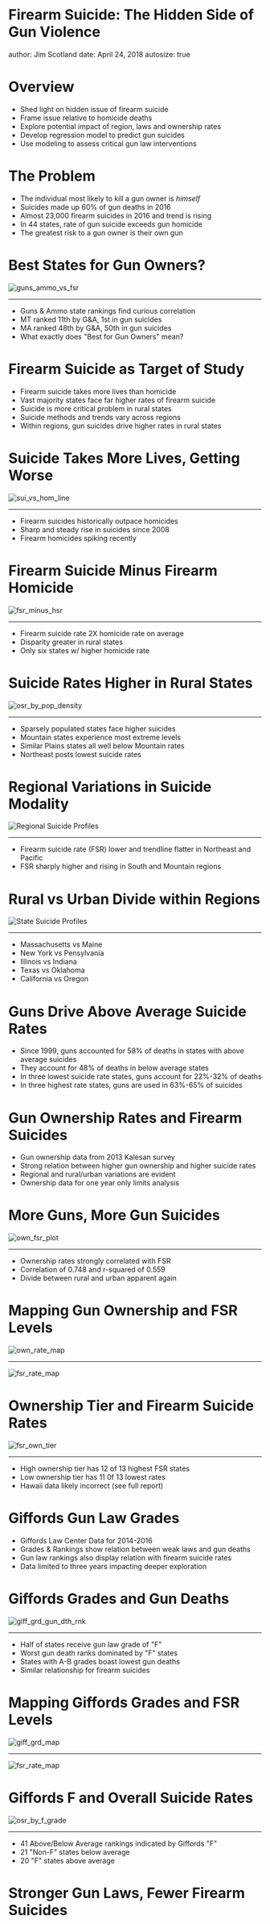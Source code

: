 Firearm Suicide: The Hidden Side of Gun Violence
========================================================
author: Jim Scotland
date: April 24, 2018
autosize: true

Overview
========================================================
- Shed light on hidden issue of firearm suicide
- Frame issue relative to homicide deaths
- Explore potential impact of region, laws and ownership rates
- Develop regression model to predict gun suicides
- Use modeling to assess critical gun law interventions


The Problem
========================================================

- The individual most likely to kill a gun owner is *himself*
- Suicides made up 60% of gun deaths in 2016
- Almost 23,000 firearm suicides in 2016 and trend is rising
- In 44 states, rate of gun suicide exceeds gun homicide
- The greatest risk to a gun owner is their own gun


Best States for Gun Owners?
========================================================

![guns_ammo_vs_fsr](https://raw.githubusercontent.com/datahoundz/Springboard_Data_Science/master/07_Capstone_Report_files/figure-markdown_github/guns_ammo_vs_fsr-1.png)

***

- Guns & Ammo state rankings find curious correlation
- MT ranked 11th by G&A, 1st in gun suicides
- MA ranked 48th by G&A, 50th in gun suicides
- What exactly does "Best for Gun Owners" mean?


Firearm Suicide as Target of Study
========================================================

- Firearm suicide takes more lives than homicide
- Vast majority states face far higher rates of firearm suicide
- Suicide is more critical problem in rural states
- Suicide methods and trends vary across regions
- Within regions, gun suicides drive higher rates in rural states


Suicide Takes More Lives, Getting Worse
========================================================

![sui_vs_hom_line](https://raw.githubusercontent.com/datahoundz/Springboard_Data_Science/master/07_Capstone_Report_files/figure-markdown_github/sui_vs_hom_line-1.png)

***

- Firearm suicides historically outpace homicides
- Sharp and steady rise in suicides since 2008
- Firearm homicides spiking recently


Firearm Suicide Minus Firearm Homicide
========================================================

![fsr_minus_hsr](https://raw.githubusercontent.com/datahoundz/Springboard_Data_Science/master/07_Capstone_Report_files/figure-markdown_github/fsr_minus_hsr-1.png)

***

- Firearm suicide rate 2X homicide rate on average
- Disparity greater in rural states
- Only six states w/ higher homicide rate


Suicide Rates Higher in Rural States
========================================================

![osr_by_pop_density](https://raw.githubusercontent.com/datahoundz/Springboard_Data_Science/master/07_Capstone_Report_files/figure-markdown_github/osr_by_pop_density-1.png)

***

- Sparsely populated states face higher suicides
- Mountain states experience most extreme levels
- Similar Plains states all well below Mountain rates
- Northeast posts lowest suicide rates


Regional Variations in Suicide Modality
========================================================

![Regional Suicide Profiles](https://raw.githubusercontent.com/datahoundz/Springboard_Data_Science/master/07_Capstone_Report_files/figure-markdown_github/reg_sui_method-1.png)

***

- Firearm suicide rate (FSR) lower and trendline flatter in Northeast and Pacific
- FSR sharply higher and rising in South and Mountain regions



Rural vs Urban Divide within Regions
========================================================

![State Suicide Profiles](https://raw.githubusercontent.com/datahoundz/Springboard_Data_Science/master/07_Capstone_Report_files/figure-markdown_github/state_sui_method-1.png)

***

- Massachusetts vs Maine
- New York vs Pensylvania
- Illinois vs Indiana
- Texas vs Oklahoma
- California vs Oregon


Guns Drive Above Average Suicide Rates
========================================================

- Since 1999, guns accounted for 58% of deaths in states with above average suicides
- They account for 48% of deaths in below average states
- In three lowest suicide rate states, guns account for 22%-32% of deaths
- In three highest rate states, guns are used in 63%-65% of suicides


Gun Ownership Rates and Firearm Suicides
========================================================

- Gun ownership data from 2013 Kalesan survey
- Strong relation between higher gun ownership and higher suicide rates
- Regional and rural/urban variations are evident
- Ownership data for one year only limits analysis


More Guns, More Gun Suicides
========================================================

![own_fsr_plot](https://raw.githubusercontent.com/datahoundz/Springboard_Data_Science/master/07_Capstone_Report_files/figure-markdown_github/own_fsr_plot-1.png)

***

- Ownership rates strongly correlated with FSR
- Correlation of 0.748 and r-squared of 0.559
- Divide between rural and urban apparent again


Mapping Gun Ownership and FSR Levels
========================================================

![own_rate_map](https://raw.githubusercontent.com/datahoundz/Springboard_Data_Science/master/07_Capstone_Report_files/figure-markdown_github/own_rate_map-1.png)

***

![fsr_rate_map](https://raw.githubusercontent.com/datahoundz/Springboard_Data_Science/master/07_Capstone_Report_files/figure-markdown_github/fsr_map-1.png)


Ownership Tier and Firearm Suicide Rates
========================================================

![fsr_own_tier](https://raw.githubusercontent.com/datahoundz/Springboard_Data_Science/master/07_Capstone_Report_files/figure-markdown_github/fsr_own_tier-1.png)

***

- High ownership tier has 12 of 13 highest FSR states
- Low ownership tier has 11 0f 13 lowest rates
- Hawaii data likely incorrect (see full report)


Giffords Gun Law Grades
========================================================

- Giffords Law Center Data for 2014-2016
- Grades & Rankings show relation between weak laws and gun deaths
- Gun law rankings also display relation with firearm suicide rates
- Data limited to three years impacting deeper exploration


Giffords Grades and Gun Deaths
========================================================

![giff_grd_gun_dth_rnk](https://raw.githubusercontent.com/datahoundz/Springboard_Data_Science/master/07_Capstone_Report_files/figure-markdown_github/giff_grd_gun_dth_rnk-1.png)

***

- Half of states receive gun law grade of "F"
- Worst gun death ranks dominated by "F" states
- States with A-B grades boast lowest gun deaths
- Similar relationship for firearm suicides


Mapping Giffords Grades and FSR Levels
========================================================

![giff_grd_map](https://raw.githubusercontent.com/datahoundz/Springboard_Data_Science/master/07_Capstone_Report_files/figure-markdown_github/giff_grd_map-1.png)

***

![fsr_rate_map](https://raw.githubusercontent.com/datahoundz/Springboard_Data_Science/master/07_Capstone_Report_files/figure-markdown_github/fsr_map-1.png)


Giffords F and Overall Suicide Rates
========================================================

![osr_by_f_grade](https://raw.githubusercontent.com/datahoundz/Springboard_Data_Science/master/07_Capstone_Report_files/figure-markdown_github/osr_by_f_grade-1.png)

***

- 41 Above/Below Average rankings indicated by Giffords "F"
- 21 "Non-F" states below average
- 20 "F" states above average


Stronger Gun Laws, Fewer Firearm Suicides
========================================================


